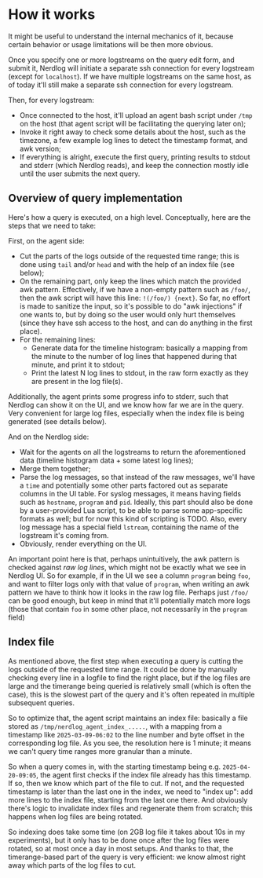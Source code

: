 # How it works

It might be useful to understand the internal mechanics of it, because certain behavior or usage limitations will be then more obvious.

Once you specify one or more logstreams on the query edit form, and submit it, Nerdlog will initiate a separate ssh connection for every logstream (except for `localhost`).  If we have multiple logstreams on the same host, as of today it'll still make a separate ssh connection for every logstream.

Then, for every logstream:

  * Once connected to the host, it'll upload an agent bash script under `/tmp` on the host (that agent script will be facilitating the querying later on);
  * Invoke it right away to check some details about the host, such as the timezone, a few example log lines to detect the timestamp format, and awk version;
  * If everything is alright, execute the first query, printing results to stdout and stderr (which Nerdlog reads), and keep the connection mostly idle until the user submits the next query.

## Overview of query implementation

Here's how a query is executed, on a high level. Conceptually, here are the steps that we need to take:

First, on the agent side:

  * Cut the parts of the logs outside of the requested time range; this is done using `tail` and/or `head` and with the help of an index file (see below);
  * On the remaining part, only keep the lines which match the provided awk pattern. Effectively, if we have a non-empty pattern such as `/foo/`, then the awk script will have this line: `!(/foo/) {next}`. So far, no effort is made to sanitize the input, so it's possible to do "awk injections" if one wants to, but by doing so the user would only hurt themselves (since they have ssh access to the host, and can do anything in the first place).
  * For the remaining lines:
    * Generate data for the timeline histogram: basically a mapping from the minute to the number of log lines that happened during that minute, and print it to stdout;
    * Print the latest N log lines to stdout, in the raw form exactly as they are present in the log file(s).

Additionally, the agent prints some progress info to stderr, such that Nerdlog can show it on the UI, and we know how far we are in the query. Very convenient for large log files, especially when the index file is being generated (see details below).

And on the Nerdlog side:

  * Wait for the agents on all the logstreams to return the aforementioned data (timeline histogram data + some latest log lines);
  * Merge them together;
  * Parse the log messages, so that instead of the raw messages, we'll have a `time` and potentially some other parts factored out as separate columns in the UI table. For syslog messages, it means having fields such as `hostname`, `program` and `pid`. Ideally, this part should also be done by a user-provided Lua script, to be able to parse some app-specific formats as well; but for now this kind of scripting is TODO. Also, every log message has a special field `lstream`, containing the name of the logstream it's coming from.
  * Obviously, render everything on the UI.

An important point here is that, perhaps unintuitively, the awk pattern is checked against *raw log lines*, which might not be exactly what we see in Nerdlog UI. So for example, if in the UI we see a column `program` being `foo`, and want to filter logs only with that value of `program`, when writing an awk pattern we have to think how it looks in the raw log file. Perhaps just `/foo/` can be good enough, but keep in mind that it'll potentially match more logs (those that contain `foo` in some other place, not necessarily in the `program` field)

## Index file

As mentioned above, the first step when executing a query is cutting the logs outside of the requested time range. It could be done by manually checking every line in a logfile to find the right place, but if the log files are large and the timerange being queried is relatively small (which is often the case), this is the slowest part of the query and it's often repeated in multiple subsequent queries.

So to optimize that, the agent script maintains an index file: basically a file stored as `/tmp/nerdlog_agent_index_.....`, with a mapping from a timestamp like `2025-03-09-06:02` to the line number and byte offset in the corresponding log file. As you see, the resolution here is 1 minute; it means we can't query time ranges more granular than a minute.

So when a query comes in, with the starting timestamp being e.g.  `2025-04-20-09:05`, the agent first checks if the index file already has this timestamp. If so, then we know which part of the file to cut. If not, and the requested timestamp is later than the last one in the index, we need to "index up": add more lines to the index file, starting from the last one there. And obviously there's logic to invalidate index files and regenerate them from scratch; this happens when log files are being rotated.

So indexing does take some time (on 2GB log file it takes about 10s in my experiments), but it only has to be done once after the log files were rotated, so at most once a day in most setups. And thanks to that, the timerange-based part of the query is very efficient: we know almost right away which parts of the log files to cut.
